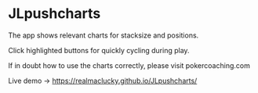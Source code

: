 # JLpushcharts

The app shows relevant charts for stacksize and positions. 

Click highlighted buttons for quickly cycling during play.

If in doubt how to use the charts correctly, please visit pokercoaching.com 

Live demo ->  https://realmaclucky.github.io/JLpushcharts/
